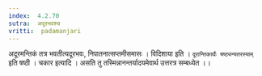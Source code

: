 ```yaml
---
index:  4.2.70
sutra:  अदूरभवश्च
vritti:  padamanjari
---
```


अदूरमन्तिकं तत्र भवतीत्यदूरभवः, निपातनात्सप्तमीसमासः । विदिशाया इति । `दूरान्तिकार्थैः षष्ठ्यन्यतरस्याम्` इति षष्ठी । चकार इत्यादि । असति तु तस्मिन्नानन्तर्यादयमेवार्थ उत्तरत्र सम्बध्येत ।। 

